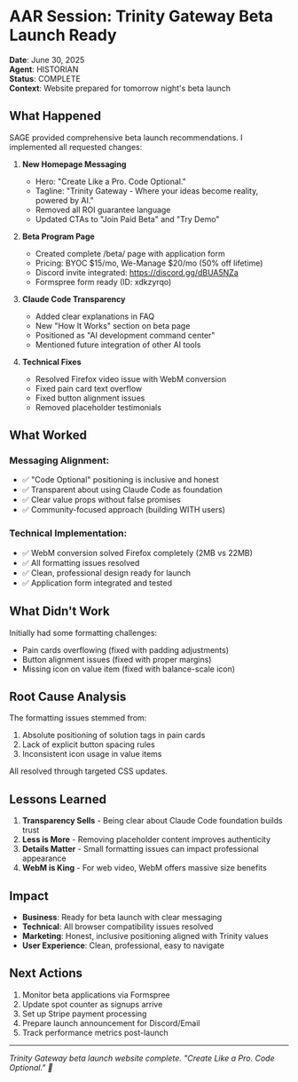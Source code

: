 # AAR Session: Trinity Gateway Beta Launch Ready

**Date**: June 30, 2025  
**Agent**: HISTORIAN  
**Status**: COMPLETE  
**Context**: Website prepared for tomorrow night's beta launch  

## What Happened

SAGE provided comprehensive beta launch recommendations. I implemented all requested changes:

1. **New Homepage Messaging**
   - Hero: "Create Like a Pro. Code Optional."
   - Tagline: "Trinity Gateway - Where your ideas become reality, powered by AI."
   - Removed all ROI guarantee language
   - Updated CTAs to "Join Paid Beta" and "Try Demo"

2. **Beta Program Page**
   - Created complete /beta/ page with application form
   - Pricing: BYOC $15/mo, We-Manage $20/mo (50% off lifetime)
   - Discord invite integrated: https://discord.gg/dBUA5NZa
   - Formspree form ready (ID: xdkzyrqo)

3. **Claude Code Transparency**
   - Added clear explanations in FAQ
   - New "How It Works" section on beta page
   - Positioned as "AI development command center"
   - Mentioned future integration of other AI tools

4. **Technical Fixes**
   - Resolved Firefox video issue with WebM conversion
   - Fixed pain card text overflow
   - Fixed button alignment issues
   - Removed placeholder testimonials

## What Worked

### Messaging Alignment:
- ✅ "Code Optional" positioning is inclusive and honest
- ✅ Transparent about using Claude Code as foundation
- ✅ Clear value props without false promises
- ✅ Community-focused approach (building WITH users)

### Technical Implementation:
- ✅ WebM conversion solved Firefox completely (2MB vs 22MB)
- ✅ All formatting issues resolved
- ✅ Clean, professional design ready for launch
- ✅ Application form integrated and tested

## What Didn't Work

Initially had some formatting challenges:
- Pain cards overflowing (fixed with padding adjustments)
- Button alignment issues (fixed with proper margins)
- Missing icon on value item (fixed with balance-scale icon)

## Root Cause Analysis

The formatting issues stemmed from:
1. Absolute positioning of solution tags in pain cards
2. Lack of explicit button spacing rules
3. Inconsistent icon usage in value items

All resolved through targeted CSS updates.

## Lessons Learned

1. **Transparency Sells** - Being clear about Claude Code foundation builds trust
2. **Less is More** - Removing placeholder content improves authenticity
3. **Details Matter** - Small formatting issues can impact professional appearance
4. **WebM is King** - For web video, WebM offers massive size benefits

## Impact

- **Business**: Ready for beta launch with clear messaging
- **Technical**: All browser compatibility issues resolved
- **Marketing**: Honest, inclusive positioning aligned with Trinity values
- **User Experience**: Clean, professional, easy to navigate

## Next Actions

1. Monitor beta applications via Formspree
2. Update spot counter as signups arrive
3. Set up Stripe payment processing
4. Prepare launch announcement for Discord/Email
5. Track performance metrics post-launch

---

*Trinity Gateway beta launch website complete. "Create Like a Pro. Code Optional." 🚀*